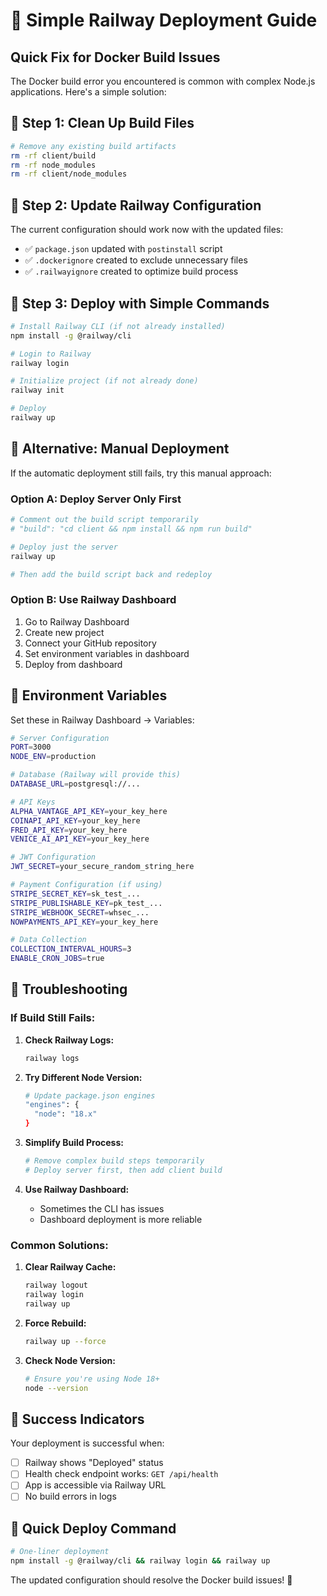 # 🚀 Simple Railway Deployment Guide

## Quick Fix for Docker Build Issues

The Docker build error you encountered is common with complex Node.js applications. Here's a simple solution:

## 🔧 Step 1: Clean Up Build Files

```bash
# Remove any existing build artifacts
rm -rf client/build
rm -rf node_modules
rm -rf client/node_modules
```

## 🔧 Step 2: Update Railway Configuration

The current configuration should work now with the updated files:
- ✅ `package.json` updated with `postinstall` script
- ✅ `.dockerignore` created to exclude unnecessary files
- ✅ `.railwayignore` created to optimize build process

## 🔧 Step 3: Deploy with Simple Commands

```bash
# Install Railway CLI (if not already installed)
npm install -g @railway/cli

# Login to Railway
railway login

# Initialize project (if not already done)
railway init

# Deploy
railway up
```

## 🔧 Alternative: Manual Deployment

If the automatic deployment still fails, try this manual approach:

### **Option A: Deploy Server Only First**
```bash
# Comment out the build script temporarily
# "build": "cd client && npm install && npm run build"

# Deploy just the server
railway up

# Then add the build script back and redeploy
```

### **Option B: Use Railway Dashboard**
1. Go to Railway Dashboard
2. Create new project
3. Connect your GitHub repository
4. Set environment variables in dashboard
5. Deploy from dashboard

## 🔧 Environment Variables

Set these in Railway Dashboard → Variables:

```bash
# Server Configuration
PORT=3000
NODE_ENV=production

# Database (Railway will provide this)
DATABASE_URL=postgresql://...

# API Keys
ALPHA_VANTAGE_API_KEY=your_key_here
COINAPI_API_KEY=your_key_here
FRED_API_KEY=your_key_here
VENICE_AI_API_KEY=your_key_here

# JWT Configuration
JWT_SECRET=your_secure_random_string_here

# Payment Configuration (if using)
STRIPE_SECRET_KEY=sk_test_...
STRIPE_PUBLISHABLE_KEY=pk_test_...
STRIPE_WEBHOOK_SECRET=whsec_...
NOWPAYMENTS_API_KEY=your_key_here

# Data Collection
COLLECTION_INTERVAL_HOURS=3
ENABLE_CRON_JOBS=true
```

## 🐛 Troubleshooting

### **If Build Still Fails:**

1. **Check Railway Logs:**
   ```bash
   railway logs
   ```

2. **Try Different Node Version:**
   ```bash
   # Update package.json engines
   "engines": {
     "node": "18.x"
   }
   ```

3. **Simplify Build Process:**
   ```bash
   # Remove complex build steps temporarily
   # Deploy server first, then add client build
   ```

4. **Use Railway Dashboard:**
   - Sometimes the CLI has issues
   - Dashboard deployment is more reliable

### **Common Solutions:**

1. **Clear Railway Cache:**
   ```bash
   railway logout
   railway login
   railway up
   ```

2. **Force Rebuild:**
   ```bash
   railway up --force
   ```

3. **Check Node Version:**
   ```bash
   # Ensure you're using Node 18+
   node --version
   ```

## 🎯 Success Indicators

Your deployment is successful when:
- [ ] Railway shows "Deployed" status
- [ ] Health check endpoint works: `GET /api/health`
- [ ] App is accessible via Railway URL
- [ ] No build errors in logs

## 🚀 Quick Deploy Command

```bash
# One-liner deployment
npm install -g @railway/cli && railway login && railway up
```

The updated configuration should resolve the Docker build issues! 🎉
